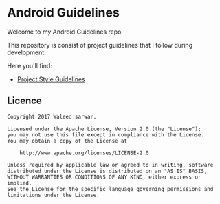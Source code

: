 # Android Guidelines


Welcome to my Android Guidelines repo 

This repository is consist of project guidelines that I follow during development.
  
Here you'll find:

- [Project Style Guidelines](/project_style_guidelines.md) 


## Licence

```
Copyright 2017 Waleed sarwar.

Licensed under the Apache License, Version 2.0 (the "License");
you may not use this file except in compliance with the License.
You may obtain a copy of the License at

    http://www.apache.org/licenses/LICENSE-2.0

Unless required by applicable law or agreed to in writing, software
distributed under the License is distributed on an "AS IS" BASIS,
WITHOUT WARRANTIES OR CONDITIONS OF ANY KIND, either express or implied.
See the License for the specific language governing permissions and
limitations under the License.
```
